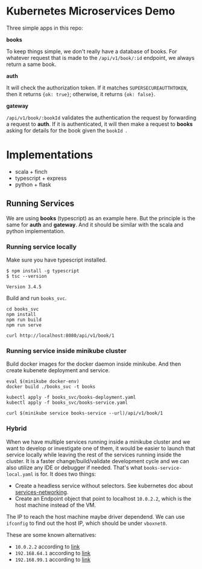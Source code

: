 # Kubernetes Microservices Demo

Three simple apps in this repo:

**books**

To keep things simple, we don't really have a database of books.
For whatever request that is made to the `/api/v1/book/:id` endpoint, we always return a same book.

**auth**

It will check the authorization token.
If it matches `SUPERSECUREAUTTHTOKEN`, then it returns `{ok: true}`;
otherwise, it returns `{ok: false}`.

**gateway**

`/api/v1/book/:bookId` validates the authentication the request by forwarding a request to **auth**.
If it is authenticated, it will then make a request to **books** asking for details for the book given the `bookId `.

# Implementations

* scala + finch
* typescript + express
* python + flask
 

## Running Services

We are using **books** (typescript) as an example here.
But the principle is the same for **auth** and **gateway**.
And it should be similar with the scala and python implementation.

### Running service locally

Make sure you have typescript installed.

```
$ npm install -g typescript
$ tsc --version

Version 3.4.5
```

Build and run `books_svc`.

```
cd books_svc
npm install
npm run build
npm run serve

curl http://localhost:8080/api/v1/book/1
```

### Running service inside minikube cluster

Build docker images for the docker daemon inside minikube.
And then create kubenete deployment and service.

```
eval $(minikube docker-env)
docker build ./books_svc -t books

kubectl apply -f books_svc/books-deployment.yaml
kubectl apply -f books_svc/books-service.yaml

curl $(minikube service books-service --url)/api/v1/book/1
```

### Hybrid

When we have multiple services running inside a minikube cluster and we want to develop or investigate one of them,
it would be easier to launch that service locally while leaving the rest of the services running inside the cluster.
It is a faster change/build/validate development cycle and we can also utilize any IDE or debugger if needed. 
That's what `books-service-local.yaml` is for.
It does two things:

* Create a headless service without selectors. See kubernetes doc about [services-networking](https://kubernetes.io/docs/concepts/services-networking/service/#services-without-selectors). 
* Create an Endpoint object that point to localhost `10.0.2.2`, which is the host machine instead of the VM. 

The IP to reach the host machine maybe driver dependend. We can use `ifconfig` to find out the host IP, which should be under `vboxnet0`.

These are some known alternatives:

* `10.0.2.2` according to [link](https://stackoverflow.com/q/1261975/1035008)
* `192.168.64.1` according to [link](https://github.com/machine-drivers/docker-machine-driver-xhyve/issues/196#issuecomment-328363611)
* `192.168.99.1` according to [link](https://github.com/kubernetes/minikube/issues/2735)


